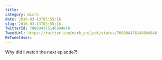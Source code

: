 ```yaml
---
title: 
category: micro
date: 2016-03-13T05:55:16
slug: 2016-03-13T05:55:16
TwitterId: 708894176146894848
TweetUrl: https://twitter.com/mark_philpot/status/708894176146894848
ReTweetUser: 
---
```


Why did I watch the next episode?!